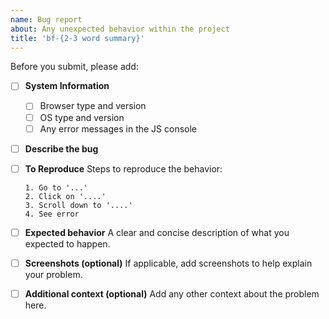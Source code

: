 ```yaml
---
name: Bug report
about: Any unexpected behavior within the project
title: 'bf-{2-3 word summary}'
---
```


Before you submit, please add:

- [ ] **System Information**

  - [ ] Browser type and version
  - [ ] OS type and version
  - [ ] Any error messages in the JS console

- [ ] **Describe the bug**

  <!-- A clear and concise description of what the bug is. -->

- [ ] **To Reproduce**
      Steps to reproduce the behavior:

      1. Go to '...'
      2. Click on '....'
      3. Scroll down to '....'
      4. See error

- [ ] **Expected behavior**
      A clear and concise description of what you expected to happen.

- [ ] **Screenshots (optional)**
      If applicable, add screenshots to help explain your problem.

- [ ] **Additional context (optional)**
      Add any other context about the problem here.
